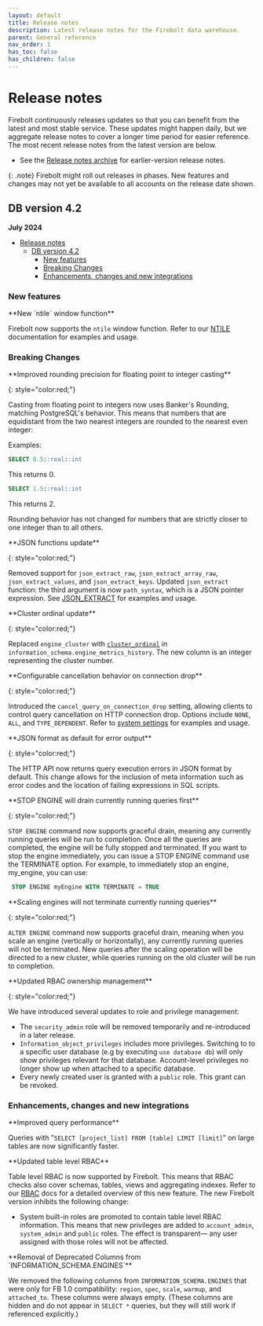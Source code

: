 ```yaml
---
layout: default
title: Release notes
description: Latest release notes for the Firebolt data warehouse.
parent: General reference
nav_order: 1
has_toc: false
has_children: false
---
```


# Release notes

Firebolt continuously releases updates so that you can benefit from the latest and most stable service. These updates might happen daily, but we aggregate release notes to cover a longer time period for easier reference. The most recent release notes from the latest version are below. 

- See the [Release notes archive](../release-notes/release-notes-archive.md) for earlier-version release notes.

{: .note}
Firebolt might roll out releases in phases. New features and changes may not yet be available to all accounts on the release date shown.

## DB version 4.2
**July 2024**

- [Release notes](#release-notes)
  - [DB version 4.2](#db-version-42)
    - [New features](#new-features)
    - [Breaking Changes](#breaking-changes)
    - [Enhancements, changes and new integrations](#enhancements-changes-and-new-integrations)

### New features

<!--- FIR-32118---> **New `ntile` window function**

Firebolt now supports the `ntile` window function. Refer to our [NTILE](../sql_reference/../../sql_reference/functions-reference/window/ntile.md) documentation for examples and usage. 

### Breaking Changes 

<!--- FIR-33028 --->**Improved rounding precision for floating point to integer casting**
{: style="color:red;"}

Casting from floating point to integers now uses Banker's Rounding, matching PostgreSQL's behavior. This means that numbers that are equidistant from the two nearest integers are rounded to the nearest even integer:  

Examples:
```sql
SELECT 0.5::real::int
``` 
This returns 0. 

```sql
SELECT 1.5::real::int
``` 
This returns 2. 

 Rounding behavior has not changed for numbers that are strictly closer to one integer than to all others.
 
<!--- FIR-33869---> **JSON functions update**
{: style="color:red;"}

Removed support for `json_extract_raw`, `json_extract_array_raw`, `json_extract_values`, and `json_extract_keys`. Updated `json_extract` function: the third argument is now `path_syntax`, which is a JSON pointer expression. See [JSON_EXTRACT](../sql_reference/../../sql_reference/functions-reference/JSON/json-extract.md) for examples and usage. 

<!--- FIR-32486---> **Cluster ordinal update**
{: style="color:red;"}

Replaced `engine_cluster` with [`cluster_ordinal`](../sql_reference/../../sql_reference/information-schema/engine-metrics-history.md) in `information_schema.engine_metrics_history`. The new column is an integer representing the cluster number.

<!--- FIR-34090 ---> **Configurable cancellation behavior on connection drop**
{: style="color:red;"}

Introduced the `cancel_query_on_connection_drop` setting, allowing clients to control query cancellation on HTTP connection drop. Options include `NONE`, `ALL`, and `TYPE_DEPENDENT`. Refer to [system settings](../system-settings.md#query-cancellation-mode-on-connection-drop) for examples and usage. 

<!--- FIR-33925 ---> **JSON format as default for error output**
{: style="color:red;"}

The HTTP API now returns query execution errors in JSON format by default. This change allows for the inclusion of meta information such as error codes and the location of failing expressions in SQL scripts.

<!--- FIR-33925 ---> **STOP ENGINE will drain currently running queries first**
{: style="color:red;"}

`STOP ENGINE` command now supports graceful drain, meaning any currently running queries will be run to completion. Once all the queries are completed, the engine will be fully stopped and terminated. If you want to stop the engine immediately, you can issue a STOP ENGINE command use the TERMINATE option. For example, to immediately stop an engine, my_engine, you can use:

```sql
 STOP ENGINE myEngine WITH TERMINATE = TRUE
```

<!--- FIR-33925 ---> **Scaling engines will not terminate currently running queries**
{: style="color:red;"}

`ALTER ENGINE` command now supports graceful drain, meaning when you scale an engine (vertically or horizontally), any currently running queries will not be terminated. New queries after the scaling operation will be directed to a new cluster, while queries running on the old cluster will be run to completion.

<!--- FIR-33857---> **Updated RBAC ownership management**
{: style="color:red;"}

We have introduced several updates to role and privilege management: 
  * The `security_admin` role will be removed temporarily and re-introduced in a later release.
  * `Information_object_privileges` includes more privileges. Switching to to a specific user database (e.g by executing `use database db`) will only show privileges relevant for that database. Account-level privileges no longer show up when attached to a specific database. 
  * Every newly created user is granted with a `public` role. This grant can be revoked.

### Enhancements, changes and new integrations

<!--- FIR-33699---> **Improved query performance**

Queries with "`SELECT [project_list] FROM [table] LIMIT [limit]`" on large tables are now significantly faster.

<!--- FIR-33857---> **Updated table level RBAC**

Table level RBAC is now supported by Firebolt. This means that RBAC checks also cover schemas, tables, views and aggregating indexes. Refer to our [RBAC](./../../Guides/security/rbac.md) docs for a detailed overview of this new feature. The new Firebolt version inhibits the following change:
   * System built-in roles are promoted to contain table level RBAC information. This means that new privileges are added to `account_admin`, `system_admin` and `public` roles. The effect is transparent— any user assigned with those roles will not be affected.

<!--- FIR-33857---> **Removal of Deprecated Columns from `INFORMATION_SCHEMA.ENGINES`**

We removed the following columns from `INFORMATION_SCHEMA.ENGINES` that were only for FB 1.0 compatibility: `region`, `spec`, `scale`, `warmup`, and `attached_to`. These columns were always empty. (These columns are hidden and do not appear in `SELECT *` queries, but they will still work if referenced explicitly.)
